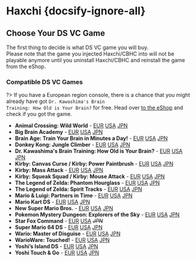 # Haxchi {docsify-ignore-all}

## Choose Your DS VC Game

The first thing to decide is what DS VC game you will buy.  
Please note that the game you injected Haxchi/CBHC into will not be playable anymore until you uninstall Haxchi/CBHC and reinstall the game from the eShop.

### Compatible DS VC Games

?> If you have a European region console, there is a chance that you might already have got <code>Dr. Kawashima's <wbr>Brain <wbr>Training: <wbr>How <wbr>Old <wbr>is <wbr>Your <wbr>Brain?</code> for free. Head over [to the eShop](https://en-americas-support.nintendo.com/app/answers/detail/a_id/8563/~/how-to-view-previously-downloaded-titles-on-wii-u) and check if you got the game.

- **Animal Crossing: Wild World** - [EUR](https://www.nintendo.eu/Games/Nintendo-DS/Animal-Crossing-Wild-World-270011.html "Buy it from the European eShop") [USA](https://www.nintendo.com/games/detail/animal-crossing-wild-world-wii-u/ "Buy it from the American eShop") [JPN](https://www.nintendo.co.jp/titles/20010000023019 "Buy it from the Japanese eShop")
- **Big Brain Academy** - [EUR](https://www.nintendo.eu/Games/Nintendo-DS/Big-Brain-Academy-270143.html "Buy it from the European eShop") [USA](https://www.nintendo.com/games/detail/big-brain-academy-wii-u/ "Buy it from the American eShop") [JPN](https://www.nintendo.co.jp/titles/20010000013967 "Buy it from the Japanese eShop")
- **Brain Age: Train Your Brain in Minutes a Day!** - [EUR](https://www.nintendo.eu/Games/Nintendo-DS/Dr-Kawashima-s-Brain-Training-How-Old-is-Your-Brain--270627.html "Buy it from the European eShop") [USA](https://www.nintendo.com/games/detail/brain-age-train-your-brain-in-minutes-a-day-wii-u/ "Buy it from the American eShop") [JPN](https://www.nintendo.co.jp/titles/20010000006826 "Buy it from the Japanese eShop")
- **Donkey Kong: Jungle Climber** - [EUR](https://www.nintendo.eu/Games/Nintendo-DS/Donkey-Kong-Jungle-Climber-270506.html "Buy it from the European eShop") [USA](https://www.nintendo.com/games/detail/dk-jungle-climber-wii-u/ "Buy it from the American eShop") [JPN](https://www.nintendo.co.jp/titles/20010000014168 "Buy it from the Japanese eShop")
- **Dr. Kawashima's Brain Training: How Old is Your Brain?** - [EUR](https://www.nintendo.eu/Games/Nintendo-DS/Dr-Kawashima-s-Brain-Training-How-Old-is-Your-Brain--270627.html "Buy it from the European eShop") [USA](https://www.nintendo.com/games/detail/brain-age-train-your-brain-in-minutes-a-day-wii-u/ "Buy it from the American eShop") [JPN](https://www.nintendo.co.jp/titles/20010000006826 "Buy it from the Japanese eShop")
- **Kirby: Canvas Curse / Kirby: Power Paintbrush** - [EUR](https://www.nintendo.eu/Games/Nintendo-DS/Kirby-Power-Paintbrush-271287.html "Buy it from the European eShop") [USA](https://www.nintendo.com/games/detail/kirby-canvas-curse-wii-u/ "Buy it from the American eShop") [JPN](https://www.nintendo.co.jp/titles/20010000015447 "Buy it from the Japanese eShop")
- **Kirby: Mass Attack** - [EUR](https://www.nintendo.eu/Games/Nintendo-DS/Kirby-Mass-Attack-271265.html#Overview "Buy it from the European eShop") [USA](https://www.nintendo.com/games/detail/kirby-mass-attack-wii-u/ "Buy it from the American eShop") [JPN](https://www.nintendo.co.jp/titles/20010000017169 "Buy it from the Japanese eShop")
- **Kirby: Squeak Squad / Kirby: Mouse Attack** - [EUR](https://www.nintendo.eu/Games/Nintendo-DS/Kirby-Mouse-Attack-271276.html "Buy it from the European eShop") [USA](https://www.nintendo.com/games/detail/kirby-squeak-squad-wii-u/ "Buy it from the American eShop") [JPN](https://www.nintendo.co.jp/titles/20010000014167 "Buy it from the Japanese eShop")
- **The Legend of Zelda: Phantom Hourglass** - [EUR](https://www.nintendo.eu/Games/Nintendo-DS/The-Legend-of-Zelda-Phantom-Hourglass-273289.html "Buy it from the European eShop") [USA](https://www.nintendo.com/games/detail/the-legend-of-zelda-phantom-hourglass-wii-u/ "Buy it from the American eShop") [JPN](https://www.nintendo.co.jp/titles/20010000017170 "Buy it from the Japanese eShop")
- **The Legend of Zelda: Spirit Tracks** - [EUR](https://www.nintendo.eu/Games/Nintendo-DS/The-Legend-of-Zelda-Spirit-Tracks-273300.html "Buy it from the European eShop") [USA](https://www.nintendo.com/games/detail/the-legend-of-zelda-spirit-tracks-wii-u/ "Buy it from the American eShop") [JPN](https://www.nintendo.co.jp/titles/20010000017168 "Buy it from the Japanese eShop")
- **Mario & Luigi: Partners in Time** - [EUR](https://www.nintendo.eu/Games/Nintendo-DS/Mario-Luigi-Partners-in-Time-271595.html "Buy it from the European eShop") [USA](https://www.nintendo.com/games/detail/mario-luigi-partners-in-time-wii-u/ "Buy it from the American eShop") [JPN](https://www.nintendo.co.jp/titles/20010000013367 "Buy it from the Japanese eShop")
- **Mario Kart DS** - [EUR](https://www.nintendo.eu/Games/Nintendo-DS/Mario-Kart-DS-271518.html "Buy it from the European eShop") [USA](https://www.nintendo.com/games/detail/mario-kart-ds-wii-u/ "Buy it from the American eShop") [JPN](https://www.nintendo.co.jp/titles/20010000011949 "Buy it from the Japanese eShop")
- **New Super Mario Bros.** - [EUR](https://www.nintendo.eu/Games/Nintendo-DS/New-Super-Mario-Bros--271969.html "Buy it from the European eShop") [USA](https://www.nintendo.com/games/detail/new-super-mario-bros-wii-u/ "Buy it from the American eShop") [JPN](https://www.nintendo.co.jp/titles/20010000011947 "Buy it from the Japanese eShop")
- **Pokemon Mystery Dungeon: Explorers of the Sky** - [EUR](https://www.nintendo.eu/Games/Nintendo-DS/Pokemon-Mystery-Dungeon-Explorers-of-Sky-272409.html "Buy it from the European eShop") [USA](https://www.nintendo.com/games/detail/pokemon-mystery-dungeon-explorers-of-sky-wii-u/ "Buy it from the American eShop") [JPN](https://www.nintendo.co.jp/titles/20010000023018 "Buy it from the Japanese eShop")
- **Star Fox Command** - [EUR](https://www.nintendo.eu/Games/Nintendo-DS/Star-Fox-Command-273113.html "Buy it from the European eShop") [USA](https://www.nintendo.com/games/detail/star-fox-command-wii-u/ "Buy it from the American eShop") *~~JPN~~*
- **Super Mario 64 DS** - [EUR](https://www.nintendo.eu/Games/Nintendo-DS/Super-Mario-64-DS-273179.html "Buy it from the European eShop") [USA](https://www.nintendo.com/games/detail/super-mario-64-ds-wii-u/ "Buy it from the American eShop") [JPN](https://www.nintendo.co.jp/titles/20010000015449 "Buy it from the Japanese eShop")
- **Wario: Master of Disguise** - [EUR](https://www.nintendo.eu/Games/Nintendo-DS/Wario-Master-of-Disguise-273553.html "Buy it from the European eShop") [USA](https://www.nintendo.com/games/detail/wario-master-of-disguise-wii-u/ "Buy it from the American eShop") [JPN](https://www.nintendo.co.jp/titles/20010000014228 "Buy it from the Japanese eShop")
- **WarioWare: Touched!** - [EUR](https://www.nintendo.eu/Games/Nintendo-DS/WarioWare-Touched--273564.html "Buy it from the European eShop") [USA](https://www.nintendo.com/games/detail/warioware-touched-wii-u/ "Buy it from the American eShop") [JPN](https://www.nintendo.co.jp/titles/20010000013308 "Buy it from the Japanese eShop")
- **Yoshi’s Island DS** - [EUR](https://www.nintendo.eu/Games/Nintendo-DS/Yoshi-s-Island-DS-273630.html "Buy it from the European eShop") [USA](https://www.nintendo.com/games/detail/yoshis-island-ds-wii-u/ "Buy it from the American eShop") [JPN](https://www.nintendo.co.jp/titles/20010000013369 "Buy it from the Japanese eShop")
- **Yoshi Touch & Go** - [EUR](https://www.nintendo.eu/Games/Nintendo-DS/Yoshi-Touch-Go-273641.html "Buy it from the European eShop") [USA](https://www.nintendo.com/games/detail/yoshi-touch-go-wii-u/ "Buy it from the American eShop") [JPN](https://www.nintendo.co.jp/titles/20010000006827 "Buy it from the Japanese eShop")